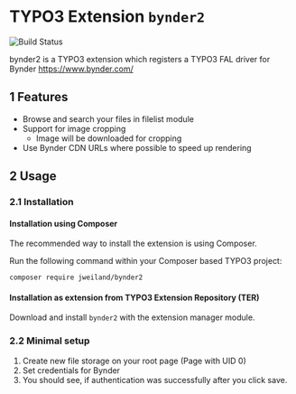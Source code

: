 # TYPO3 Extension `bynder2`

![Build Status](https://github.com/jweiland-net/bynder2/workflows/CI/badge.svg)

bynder2 is a TYPO3 extension which registers a TYPO3 FAL driver for
Bynder https://www.bynder.com/

## 1 Features

* Browse and search your files in filelist module
* Support for image cropping
  * Image will be downloaded for cropping
* Use Bynder CDN URLs where possible to speed up rendering

## 2 Usage

### 2.1 Installation

#### Installation using Composer

The recommended way to install the extension is using Composer.

Run the following command within your Composer based TYPO3 project:

```
composer require jweiland/bynder2
```

#### Installation as extension from TYPO3 Extension Repository (TER)

Download and install `bynder2` with the extension manager module.

### 2.2 Minimal setup

1) Create new file storage on your root page (Page with UID 0)
2) Set credentials for Bynder
3) You should see, if authentication was successfully after you click save.

